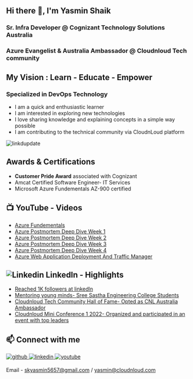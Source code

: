 ## Hi there 👋, I'm Yasmin Shaik
### Sr. Infra Developer @ Cognizant Technology Solutions Australia
### Azure Evangelist & Australia Ambassador @ Cloudnloud Tech community

##     My Vision : Learn - Educate - Empower

  ### Specialized in DevOps Technology
  
- I am a quick and enthusiastic learner
- I am interested in exploring new technologies
- I love sharing knowledge and explaining concepts in a simple way possible
- I am contributing to the technical community via CloudnLoud platform

![linkdupdate](https://user-images.githubusercontent.com/72698112/186723867-fd0bb178-62b8-4ce9-b3ba-116841825590.png)

## Awards & Certifications

- **Customer Pride Award** associated with Cognizant
- Amcat Certified Software Engineer- IT Services
- Microsoft Azure Fundementals AZ-900 certified

## :tv: YouTube - Videos

- [Azure Fundementals](https://www.youtube.com/watch?v=Y30I19PCfMM)
- [Azure Postmortem Deep Dive Week 1](https://www.youtube.com/watch?v=FFYicqW6Qto)
- [Azure Postmortem Deep Dive Week 2](https://www.youtube.com/watch?v=xYPNfv6bW1c)
- [Azure Postmortem Deep Dive Week 3](https://www.youtube.com/watch?v=nQALctEr7n8)
- [Azure Postmortem Deep Dive Week 4](https://www.youtube.com/watch?v=pOKXfnBVMsU)
- [Azure Web Application Deployment And Traffic Manager](https://www.youtube.com/watch?v=DbUDNPRbVnw)

## ![Linkedin](https://i.stack.imgur.com/gVE0j.png) Linkedln - Highlights

- [Reached 1K followers at linkedln](https://www.linkedin.com/posts/yasmin-shaik_linkedln-linkedinnetworking-community-activity-6966734530003054592-AIA0?utm_source=share&utm_medium=member_desktop)
- [Mentoring young minds- Sree Sastha Engineering College Students](https://www.linkedin.com/posts/yasmin-shaik_microsoftazure-cloud-knowledgeshare-activity-6965322156947767296-gENR?utm_source=share&utm_medium=member_desktop)
- [Cloudnloud Tech Community Hall of Fame- Opted as CNL Australia Ambassador](https://www.linkedin.com/feed/update/urn:li:activity:6937199827877257216/)
- [Cloudnloud Mini Conference 1 2022- Organized and participated in an event with top leaders](https://www.linkedin.com/feed/update/urn:li:activity:6915297372868677632/)

## 📫 Connect with me  
<a href="https://github.com/Yasmin-Sk" target="_blank">
<img src=https://img.shields.io/badge/github-%2324292e.svg?&style=for-the-badge&logo=github&logoColor=white alt=github style="margin-bottom: 5px;" />
</a>
<a href="https://linkedin.com/in/yasmin-shaik" target="_blank">
<img src=https://img.shields.io/badge/linkedin-%231E77B5.svg?&style=for-the-badge&logo=linkedin&logoColor=white alt=linkedin style="margin-bottom: 5px;" />
</a>
<a href="https://www.youtube.com/user/cloudnloud" target="_blank">
<img src=https://img.shields.io/badge/youtube-%23EE4831.svg?&style=for-the-badge&logo=youtube&logoColor=white alt=youtube style="margin-bottom: 5px;" />
</a> 

Email - skyasmin5657@gmail.com / yasmin@cloudnloud.com

